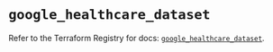 # `google_healthcare_dataset`

Refer to the Terraform Registry for docs: [`google_healthcare_dataset`](https://registry.terraform.io/providers/hashicorp/google-beta/6.39.0/docs/resources/google_healthcare_dataset).
